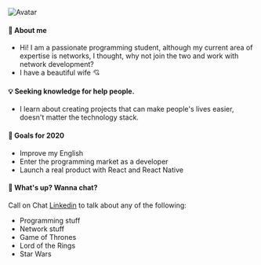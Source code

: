 <!--
**ArchimedesRocha/ArchimedesRocha** is a ✨ _special_ ✨ repository because its `README.md` (this file) appears on your GitHub profile.
-->

![Avatar](https://user-images.githubusercontent.com/37880804/90513325-d6b62900-e135-11ea-9f89-f5090dabc26d.PNG)

#### :star2: About me
* Hi! I am a passionate programming student, although my current area of ​​expertise is networks, I thought, why not join the two and work with network development?
* I have a beautiful wife :cupid:

#### :bulb: Seeking knowledge for help people.
* I learn about creating projects that can make people's lives easier, doesn't matter the technology stack.

#### :hocho: Goals for 2020
* Improve my English
* Enter the programming market as a developer
* Launch a real product with React and React Native

#### :speech_balloon: What's up? Wanna chat?
Call on Chat [Linkedin](https://www.linkedin.com/in/archimedes-rocha-81334827/) to talk about any of the following:
* Programming stuff
* Network stuff
* Game of Thrones
* Lord of the Rings
* Star Wars


